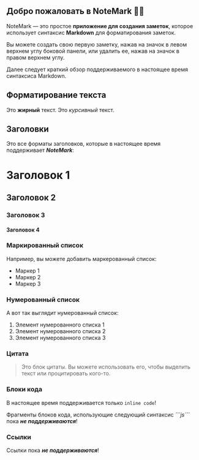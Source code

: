 ## Добро пожаловать в NoteMark 👋🏻

NoteMark — это простое **приложение для создания заметок**, которое использует синтаксис **Markdown** для форматирования
заметок.

Вы можете создать свою первую заметку, нажав на значок в левом верхнем углу боковой панели, или удалить ее, нажав на
значок в правом верхнем углу.

Далее следует краткий обзор поддерживаемого в настоящее время синтаксиса Markdown.

## Форматирование текста

Это **жирный** текст.
Это _курсивный_ текст.

## Заголовки

Это все форматы заголовков, которые в настоящее время поддерживает **_NoteMark_**:

# Заголовок 1

## Заголовок 2

### Заголовок 3

#### Заголовок 4

### Маркированный список

Например, вы можете добавить маркерованный список:

- Маркер 1
- Маркер 2
- Маркер 3

### Нумерованный список

А вот так выглядит нумерованный список:

1. Элемент нумерованного списка 1
2. Элемент нумерованного списка 2
3. Элемент нумерованного списка 3

### Цитата

> Это блок цитаты. Вы можете использовать его, чтобы выделить текст или процитировать кого-то.

### Блоки кода

В настоящее время поддерживается только `inline code`!

Фрагменты блоков кода, использующие следующий синтаксис _\`\`\`js\`\`\`_ пока **_не поддерживаются_**!

### Ссылки

Ссылки пока **_не поддерживаются_**!
